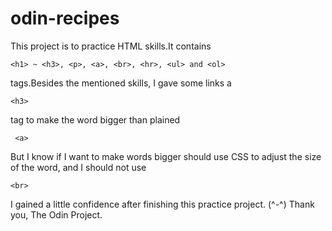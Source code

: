 # odin-recipes
This project is to practice HTML skills.It contains
```
<h1> ~ <h3>, <p>, <a>, <br>, <hr>, <ul> and <ol>
```
tags.Besides the mentioned skills,  I gave some links a 
```
<h3>
```
 tag to make the word bigger than plained 
```
 <a>
```
 But I know if I want to make words bigger should use CSS to adjust the size of the word, and I should not use 
 ```
 <br>
 ```
I gained a little confidence after finishing this practice project. (^-^)
Thank you, The Odin Project.